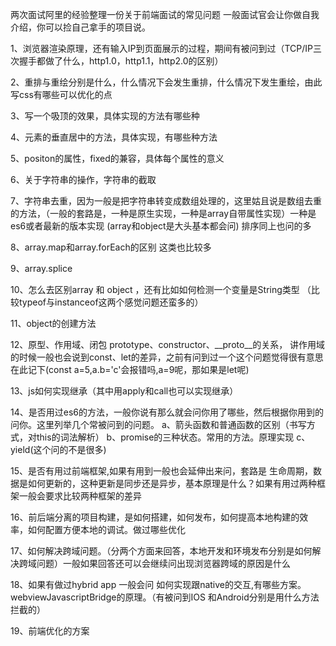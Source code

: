 两次面试阿里的经验整理一份关于前端面试的常见问题 一般面试官会让你做自我介绍，你可以捡自己拿手的项目说。

1、浏览器渲染原理，还有输入IP到页面展示的过程，期间有被问到过（TCP/IP三次握手都做了什么，http1.0，http1.1，http2.0的区别）

2、重排与重绘分别是什么，什么情况下会发生重排，什么情况下发生重绘，由此写css有哪些可以优化的点

3、写一个吸顶的效果，具体实现的方法有哪些种

4、元素的垂直居中的方法，具体实现，有哪些种方法

5、positon的属性，fixed的兼容，具体每个属性的意义

6、关于字符串的操作，字符串的截取

7、字符串去重，因为一般是把字符串转变成数组处理的，这里姑且说是数组去重的方法，（一般的套路是，一种是原生实现，一种是array自带属性实现）一种是es6或者最新的版本实现 (array和object是大头基本都会问) 排序同上也问的多

8、array.map和array.forEach的区别 这类也比较多

9、array.splice

10、怎么去区别array 和 object ，还有比如如何检测一个变量是String类型 （比较typeof与instanceof这两个感觉问题还蛮多的）

11、object的创建方法

12、原型、作用域、闭包
prototype、constructor、__proto__的关系， 讲作用域的时候一般也会说到const、let的差异，之前有问到过一个这个问题觉得很有意思在此记下(const a=5,a.b='c'会报错吗,a=9呢，那如果是let呢)

13、js如何实现继承（其中用apply和call也可以实现继承）

14、是否用过es6的方法，一般你说有那么就会问你用了哪些，然后根据你用到的问你。这里列举几个常被问到的问题。 a、箭头函数和普通函数的区别（书写方式，对this的词法解析） b、promise的三种状态。常用的方法。原理实现 c、yield(这个问的不是很多)

15、是否有用过前端框架,如果有用到一般也会延伸出来问，套路是 生命周期，数据是如何更新的，这种更新是同步还是异步，基本原理是什么？如果有用过两种框架一般会要求比较两种框架的差异

16、前后端分离的项目构建，是如何搭建，如何发布，如何提高本地构建的效率，如何配置方便本地的调试。做过哪些优化

17、如何解决跨域问题。（分两个方面来回答，本地开发和环境发布分别是如何解决跨域问题）一般如果回答还可以会继续问出现浏览器跨域的原因是什么

18、如果有做过hybrid app 一般会问 如何实现跟native的交互,有哪些方案。webviewJavascriptBridge的原理。（有被问到IOS 和Android分别是用什么方法拦截的）

19、前端优化的方案
